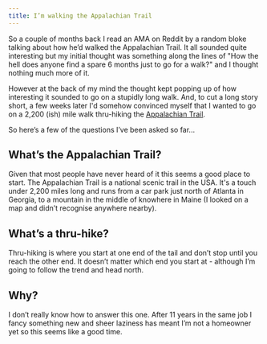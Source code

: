 ```yaml
---
title: I’m walking the Appalachian Trail
---
```


So a couple of months back I read an AMA on Reddit by a random bloke talking about how he’d walked the Appalachian Trail.
It all sounded quite interesting but my initial thought was something along the lines of 
"How the hell does anyone find a spare 6 months just to go for a walk?" and I thought nothing much more of it. 

However at the back of my mind the thought kept popping up of how interesting it sounded to go on a stupidly long walk. And, 
to cut a long story short, a few weeks later I'd somehow convinced myself that I wanted to go on a 2,200 (ish) mile walk
thru-hiking the [Appalachian Trail](https://en.wikipedia.org/wiki/Appalachian_Trail).

So here’s a few of the questions I’ve been asked so far...

## What’s the Appalachian Trail?

Given that most people have never heard of it this seems a good place to start. 
The Appalachian Trail is a national scenic trail in the USA. It's a touch under 2,200 miles long and runs from a 
car park just north of Atlanta in Georgia, to a mountain in the middle of knowhere in Maine 
(I looked on a map and didn’t recognise anywhere nearby).

## What’s a thru-hike?

Thru-hiking is where you start at one end of the tail and don’t stop until you reach the other end. It doesn’t matter
which end you start at - although I’m going to follow the trend and head north.

## Why?

I don’t really know how to answer this one. After 11 years in the same job I fancy something new and sheer laziness 
has meant I’m not a homeowner yet so this seems like a good time.


